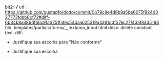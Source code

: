 bit2: √
url : https://github.com/gustapfp/dodo/commit/0b79c8e4d8b9a5be6075f924d327773fdbb8cf72#diff-6b34b8a386df46c9fa3751fafec54daa625319a4381ddf37ec27f43af8435183
file: templates/partials/forms/__textarea_input.html
desc: delete constant text.
diff:
- <label for="message" class="block mb-2 text-sm font-medium text-gray-900 dark:text-white">Justifique sua escolha para "Não conforme"</label>
+ <label for="message" class="block mb-2 text-sm font-medium text-gray-900 dark:text-white">Justifique sua escolha</label>